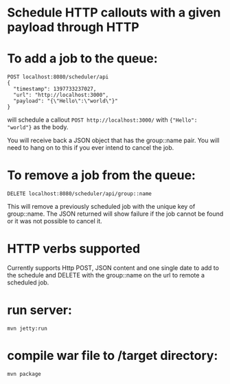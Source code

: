 
Schedule HTTP callouts with a given payload through HTTP
========================================================

# To add a job to the queue:

    POST localhost:8080/scheduler/api
    {
      "timestamp": 1397733237027,
      "url": "http://localhost:3000",
      "payload": "{\"Hello\":\"world\"}"
    }
    
will schedule a callout ```POST http://localhost:3000/``` with ```{"Hello": "world"}``` as the body.

You will receive back a JSON object that has the group::name pair. You will need to hang on to this if you ever intend to cancel the job.

# To remove a job from the queue:

    DELETE localhost:8080/scheduler/api/group::name

This will remove a previously scheduled job with the unique key of group::name. The JSON returned will show failure if the job cannot be found or it was not possible to cancel it. 

# HTTP verbs supported

Currently supports Http POST, JSON content and one single date to add to the schedule and DELETE with the group::name on the url to remote a scheduled job.

# run server:

    mvn jetty:run

# compile war file to /target directory:

    mvn package 

